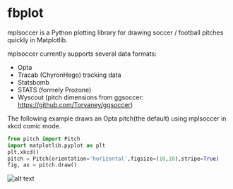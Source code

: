 # fbplot
mplsoccer is a Python plotting library for drawing soccer / football pitches quickly in Matplotlib.

mplsoccer currently supports several data formats:
- Opta
- Tracab (ChyronHego) tracking data
- Statsbomb
- STATS (formely Prozone)
- Wyscout (pitch dimensions from ggsoccer: https://github.com/Torvaney/ggsoccer)

The following example draws an Opta pitch(the default) using mplsoccer in xkcd comic mode.
``` python
from pitch import Pitch
import matplotlib.pyplot as plt
plt.xkcd()
pitch = Pitch(orientation='horizontal',figsize=(10,10),stripe=True)
fig, ax = pitch.draw()
```

![alt text](https://github.com/andrewRowlinson/mplsoccer/blob/master/doc/figures/README_example_pitch.png "pitch xkcd style")